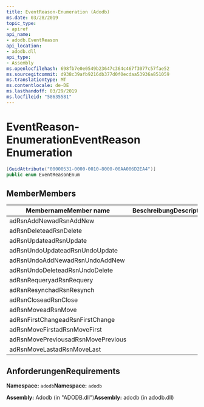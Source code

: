 ```yaml
---
title: EventReason-Enumeration (Adodb)
ms.date: 03/28/2019
topic_type:
- apiref
api_name:
- adodb.EventReason
api_location:
- adodb.dll
api_type:
- Assembly
ms.openlocfilehash: 698fb7e0e0549b23647c364c467f3077c57fae52
ms.sourcegitcommit: d938c39afb9216db377d0f0ecdaa53936a851059
ms.translationtype: MT
ms.contentlocale: de-DE
ms.lasthandoff: 03/29/2019
ms.locfileid: "58635581"
---
```

# <a name="eventreason-enumeration"></a><span data-ttu-id="9b066-102">EventReason-Enumeration</span><span class="sxs-lookup"><span data-stu-id="9b066-102">EventReason Enumeration</span></span>

```csharp
[GuidAttribute("00000531-0000-0010-8000-00AA006D2EA4")]
public enum EventReasonEnum
```
## <a name="members"></a><span data-ttu-id="9b066-103">Member</span><span class="sxs-lookup"><span data-stu-id="9b066-103">Members</span></span>

| <span data-ttu-id="9b066-104">Membername</span><span class="sxs-lookup"><span data-stu-id="9b066-104">Member name</span></span>  | <span data-ttu-id="9b066-105">Beschreibung</span><span class="sxs-lookup"><span data-stu-id="9b066-105">Description</span></span>  |
|---|---|
|<span data-ttu-id="9b066-106">adRsnAddNew</span><span class="sxs-lookup"><span data-stu-id="9b066-106">adRsnAddNew</span></span>  |   |
|<span data-ttu-id="9b066-107">adRsnDelete</span><span class="sxs-lookup"><span data-stu-id="9b066-107">adRsnDelete</span></span>  |   |
|<span data-ttu-id="9b066-108">adRsnUpdate</span><span class="sxs-lookup"><span data-stu-id="9b066-108">adRsnUpdate</span></span>  |   |
|<span data-ttu-id="9b066-109">adRsnUndoUpdate</span><span class="sxs-lookup"><span data-stu-id="9b066-109">adRsnUndoUpdate</span></span>  |   |
|<span data-ttu-id="9b066-110">adRsnUndoAddNew</span><span class="sxs-lookup"><span data-stu-id="9b066-110">adRsnUndoAddNew</span></span>  |   |
|<span data-ttu-id="9b066-111">adRsnUndoDelete</span><span class="sxs-lookup"><span data-stu-id="9b066-111">adRsnUndoDelete</span></span>  |   |
|<span data-ttu-id="9b066-112">adRsnRequery</span><span class="sxs-lookup"><span data-stu-id="9b066-112">adRsnRequery</span></span>  |   |
|<span data-ttu-id="9b066-113">adRsnResynch</span><span class="sxs-lookup"><span data-stu-id="9b066-113">adRsnResynch</span></span>  |   |
| <span data-ttu-id="9b066-114">adRsnClose</span><span class="sxs-lookup"><span data-stu-id="9b066-114">adRsnClose</span></span>  |   |
| <span data-ttu-id="9b066-115">adRsnMove</span><span class="sxs-lookup"><span data-stu-id="9b066-115">adRsnMove</span></span>  |   |
| <span data-ttu-id="9b066-116">adRsnFirstChange</span><span class="sxs-lookup"><span data-stu-id="9b066-116">adRsnFirstChange</span></span>  |   |
| <span data-ttu-id="9b066-117">adRsnMoveFirst</span><span class="sxs-lookup"><span data-stu-id="9b066-117">adRsnMoveFirst</span></span>  |   |
| <span data-ttu-id="9b066-118">adRsnMovePrevious</span><span class="sxs-lookup"><span data-stu-id="9b066-118">adRsnMovePrevious</span></span>  |   |
| <span data-ttu-id="9b066-119">adRsnMoveLast</span><span class="sxs-lookup"><span data-stu-id="9b066-119">adRsnMoveLast</span></span>  |   |

## <a name="requirements"></a><span data-ttu-id="9b066-120">Anforderungen</span><span class="sxs-lookup"><span data-stu-id="9b066-120">Requirements</span></span>

<span data-ttu-id="9b066-121">**Namespace:** `adodb`</span><span class="sxs-lookup"><span data-stu-id="9b066-121">**Namespace:** `adodb`</span></span>

<span data-ttu-id="9b066-122">**Assembly:** Adodb (in "ADODB.dll")</span><span class="sxs-lookup"><span data-stu-id="9b066-122">**Assembly:** adodb (in adodb.dll)</span></span>
